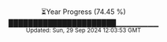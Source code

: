 <p align="center">
⏳Year Progress (74.45 %)<br>
██████████████████████▁▁▁▁▁▁▁▁ <br>
<sub>Updated: Sun, 29 Sep 2024 12:03:53 GMT</sub>
</p>

